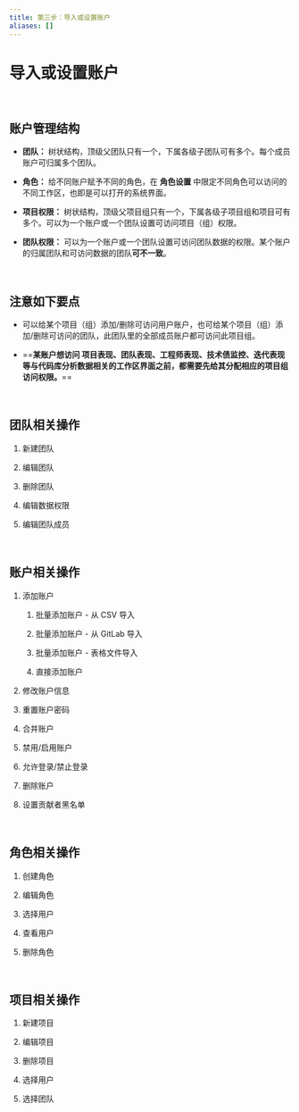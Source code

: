 ```yaml
---
title: 第三步：导入或设置账户
aliases: []
---
```


# 导入或设置账户

<br />

## 账户管理结构

- **团队：** 树状结构，顶级父团队只有一个，下属各级子团队可有多个。每个成员账户可归属多个团队。

- **角色：** 给不同账户赋予不同的角色，在 **角色设置** 中限定不同角色可以访问的不同工作区，也即是可以打开的系统界面。

- **项目权限：** 树状结构，顶级父项目组只有一个，下属各级子项目组和项目可有多个。可以为一个账户或一个团队设置可访问项目（组）权限。

- **团队权限：** 可以为一个账户或一个团队设置可访问团队数据的权限。某个账户的归属团队和可访问数据的团队**可不一致**。

<br />

## 注意如下要点

- 可以给某个项目（组）添加/删除可访问用户账户，也可给某个项目（组）添加/删除可访问的团队，此团队里的全部成员账户都可访问此项目组。

- ==**某账户想访问 项目表现、团队表现、工程师表现、技术债监控、迭代表现 等与代码库分析数据相关的工作区界面之前，都需要先给其分配相应的项目组访问权限。**==

<br />

## 团队相关操作

1. 新建团队

2. 编辑团队

3. 删除团队

4. 编辑数据权限

5. 编辑团队成员

<br />

## 账户相关操作

1. 添加账户
   1. 批量添加账户 - 从 CSV 导入

   2. 批量添加账户 - 从 GitLab 导入

   3. 批量添加账户 - 表格文件导入

   4. 直接添加账户

2. 修改账户信息

3. 重置账户密码

4. 合并账户

5. 禁用/启用账户

6. 允许登录/禁止登录

7. 删除账户

8. 设置贡献者黑名单

<br />

## 角色相关操作

1. 创建角色

2. 编辑角色

3. 选择用户

4. 查看用户

4. 删除角色

<br />

## 项目相关操作

1. 新建项目

2. 编辑项目

3. 删除项目

4. 选择用户

5. 选择团队

<br />

